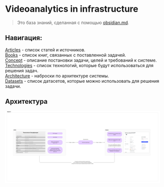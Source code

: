 # Videoanalytics in infrastructure

>Это база знаний, сделанная с помощью [obsidian.md](https://obsidian.md/).

## Навигация:
[Articles](articles.md) - список статей и источников.  
[Books](books.md) - список книг, связанных с поставленной задачей.       
[Concept](concept.md) - описание постановки задачи, целей и требований к системе.    
[Technologies](technologies.md) - список технологий, которые будут использоваться для решения задач.  
[Architecture](https://www.figma.com/board/WqUqIrm5pdnPOcZC41cODF/videoanalytics-in-infrastructure) - наброски по архитектуре системы.    
[Datasets](datasets.md) - список датасетов, которые можно использовать для решения задачи.  

## Архитектура

![](Cache/architecture_v1.png)
